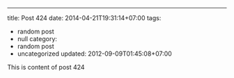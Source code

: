 ---
title: Post 424
date: 2014-04-21T19:31:14+07:00
tags:
  - random post
  - null
category:
  - random post
  - uncategorized
updated: 2012-09-09T01:45:08+07:00

This is content of post 424